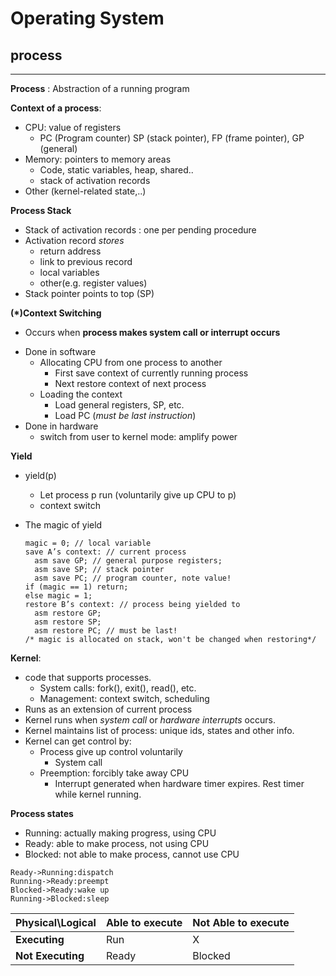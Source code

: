 # Operating System

## process

---

**Process** : Abstraction of a running program

**Context of a process**: 

* CPU: value of registers
  * PC (Program counter)
  	 SP (stack pointer),	FP (frame pointer),	GP (general)	
* Memory: pointers to memory areas
  * Code, static variables, heap, shared..
  * stack of activation records 
* Other (kernel-related state,..)

**Process Stack**

* Stack of activation records : one per pending procedure
* Activation record *stores*
  * return address
  * link to previous record 
  * local variables
  * other(e.g. register values)
* Stack pointer points to top (SP)

**(\*)Context Switching**

- Occurs when **process makes system call or interrupt occurs**

* Done  in software
  * Allocating CPU from one process to another
    * First save context of currently running process
    * Next restore context of next process
  * Loading the context
    * Load general registers, SP, etc.
    * Load PC (*must be last instruction*)
* Done in hardware
  * switch from user to kernel mode: amplify power

**Yield**

* yield(p)

  * Let process p run (voluntarily give up CPU to p)
  * context switch

* The magic of yield


  ```pseudocode
  magic = 0; // local variable 
  save A’s context: // current process 
  	asm save GP; // general purpose registers; 
  	asm save SP; // stack pointer 
  	asm save PC; // program counter, note value! 
  if (magic == 1) return; 
  else magic = 1; 
  restore B’s context: // process being yielded to 
  	asm restore GP; 
  	asm restore SP;   
  	asm restore PC; // must be last! 
  /* magic is allocated on stack, won't be changed when restoring*/
  ```

**Kernel**: 

* code that supports processes.
  * System calls: fork(), exit(), read(), etc.
  * Management: context switch, scheduling
*  Runs as an extension of current process
* Kernel runs when *system call* or *hardware interrupts* occurs.
* Kernel maintains list of process: unique ids, states and other info.
* Kernel can get control by:
  * Process give up control voluntarily
    * System call
  * Preemption: forcibly take away CPU
    * Interrupt generated when hardware timer expires. Rest timer while kernel running. 

**Process states**

* Running: actually making progress, using CPU
* Ready: able to make process, not using CPU
* Blocked: not able to make process, cannot use CPU

```sequence
Ready->Running:dispatch
Running->Ready:preempt
Blocked->Ready:wake up
Running->Blocked:sleep
```

| Physical\Logical  | Able to execute | Not Able to execute |
| ----------------- | --------------- | ------------------- |
| **Executing**     | Run             | X                   |
| **Not Executing** | Ready           | Blocked             |
